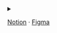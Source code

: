 <details>
  <summary></summary>


  ⏺   Record
  ⏹   Stop
  ▶️   Play
</details>

[Notion](https://www.notion.so/pointcap-db15c1e11fc74d31901a34fc705d4c24) · 
[Figma](https://www.figma.com/file/x11ZlZyjIEKEicK2l4Hf57/pointcap)
